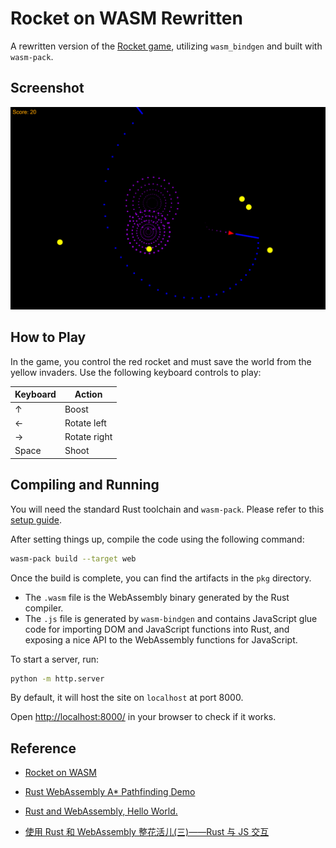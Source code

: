 # Rocket on WASM Rewritten

A rewritten version of the [Rocket game](https://github.com/aochagavia/rocket_wasm), utilizing `wasm_bindgen` and built with `wasm-pack`.

## Screenshot

![Screenshot of the game](./assets/screenshot.png)

## How to Play

In the game, you control the red rocket and must save the world from the yellow invaders. Use the following keyboard controls to play:

| Keyboard | Action       |
| -------- | ------------ |
| ↑        | Boost        |
| ←        | Rotate left  |
| →        | Rotate right |
| Space    | Shoot        |

## Compiling and Running

You will need the standard Rust toolchain and `wasm-pack`. Please refer to this [setup guide](https://rustwasm.github.io/docs/book/game-of-life/setup.html).

After setting things up, compile the code using the following command:

```bash
wasm-pack build --target web
```

Once the build is complete, you can find the artifacts in the `pkg` directory.

-   The `.wasm` file is the WebAssembly binary generated by the Rust compiler.
-   The `.js` file is generated by `wasm-bindgen` and contains JavaScript glue code for importing DOM and JavaScript functions into Rust, and exposing a nice API to the WebAssembly functions for JavaScript.

To start a server, run:

```bash
python -m http.server
```

By default, it will host the site on `localhost` at port 8000.

Open [http://localhost:8000/](http://localhost:8000/) in your browser to check if it works.

## Reference

-   [Rocket on WASM](https://github.com/aochagavia/rocket_wasm)

-   [Rust WebAssembly A\* Pathfinding Demo](https://github.com/jacobdeichert/wasm-astar)

-   [Rust and WebAssembly, Hello World.](https://rustwasm.github.io/docs/book/game-of-life/hello-world.html)

-   [使用 Rust 和 WebAssembly 整花活儿(三)——Rust 与 JS 交互](https://github.com/hunter-ji/Blog/issues/74)
